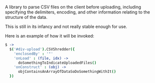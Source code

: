 A library to parse CSV files on the client before uploading, including specifying the delimiters, encoding, and other information relating to the structure of the data.

This is still in its infancy and not really stable enough for use.

Here is an example of how it will be invoked:

```coffeescript
$ ->
  $('#div-upload').CSVShredder({
    'enclosedBy' : '"'
    'onLoad' : (file, idx) ->
      doSomethingToIndicateUploadedFiles()
    'onConstruct' : (obj) ->
      objContainsAnArrayOfDataSoDoSomethingWithIt() 
  })

```
